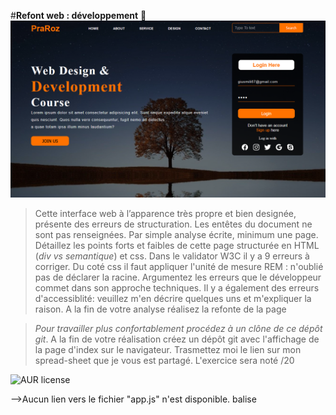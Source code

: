 #**Refont web : développement** 🚀 
![cover](./cover.PNG)
>Cette interface web à l’apparence très propre et bien designée, présente des erreurs de structuration. Les entêtes du document ne sont pas renseignées.
Par simple analyse écrite, minimum une page. Détaillez les points forts et faibles de cette page structurée en  HTML (_div vs semantique_) et css. Dans le validator W3C il y a 9 erreurs à corriger. Du coté css il faut appliquer l'unité de mesure REM :  n'oublié pas de déclarer la racine. Argumentez les erreurs que le développeur commet dans son approche techniques. Il y a également des erreurs d'accessiblité: veuillez m'en décrire quelques uns et m'expliquer la raison. A la fin de votre analyse réalisez la refonte de la page

> *Pour travailler plus confortablement procédez à un clône de ce dépôt git*.
> A la fin de votre réalisation créez un dépôt git avec l'affichage de la page d'index sur le navigateur.
> Trasmettez moi le lien sur mon spread-sheet que je vous est partagé. 
> L'exercice sera  noté /20

![AUR license](https://img.shields.io/aur/license/c)

-->Aucun lien vers le fichier "app.js" n'est disponible. balise <script> /* verified */ 

-->Les ancres "#" ne sont pas associées à des URL valides. /* verified */ 

-->Les icônes ne sont pas correctement liées aux fichiers du dossier "favicon". /* verified */ 

-->Le fichier ".gitignore" est vide. /!\

-->Le texte sur les images ne respecte pas les principes de conception de l'interface utilisateur en termes de contraste.     /* verified */ 

-->Il y a deux <div>  inutiles aux lignes 58 et 59.  /* verified */  

-->Les balises <div> suivantes devraient être modifiées : ".main" en <section>, ".form" en <form>, ".content" en <article>, ".icon" en <address>  /* verified */ 

-->Aucune couleur de thème n'a été définie.  /* verified */ 

-->Aucun écran de démarrage personnalisé n'est disponible

-->Il manque l'attribut "start_url".  /* verified */ 

-->Il n'y a pas d'icône masquable ni de balise meta description.

-->Le site n'est pas sécurisé avec "https". /!\











